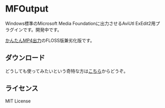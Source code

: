 # MFOutput

Windows標準のMicrosoft Media Foundationに出力させるAviUtl ExEdit2用プラグインです。開発中です。

[かんたんMP4出力](https://aoytsk.blog.jp/aviutl/34586383.html)のFLOSS版兼劣化版です。

## ダウンロード

どうしても使ってみたいという奇特な方は[こちら](../../releases/tag/2025-10-25)からどうぞ。

## ライセンス

MIT License
